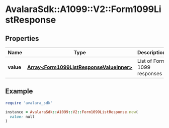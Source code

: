 # AvalaraSdk::A1099::V2::Form1099ListResponse

## Properties

| Name | Type | Description | Notes |
| ---- | ---- | ----------- | ----- |
| **value** | [**Array&lt;Form1099ListResponseValueInner&gt;**](Form1099ListResponseValueInner.md) | List of Form 1099 responses | [optional] |

## Example

```ruby
require 'avalara_sdk'

instance = AvalaraSdk::A1099::V2::Form1099ListResponse.new(
  value: null
)
```

